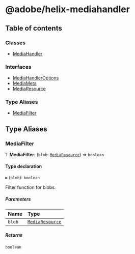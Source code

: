 # @adobe/helix-mediahandler

## Table of contents

### Classes

- [MediaHandler](classes/MediaHandler.md)

### Interfaces

- [MediaHandlerOptions](interfaces/MediaHandlerOptions.md)
- [MediaMeta](interfaces/MediaMeta.md)
- [MediaResource](interfaces/MediaResource.md)

### Type Aliases

- [MediaFilter](README.md#mediafilter)

## Type Aliases

### MediaFilter

Ƭ **MediaFilter**: (`blob`: [`MediaResource`](interfaces/MediaResource.md)) => `boolean`

#### Type declaration

▸ (`blob`): `boolean`

Filter function for blobs.

##### Parameters

| Name | Type |
| :------ | :------ |
| `blob` | [`MediaResource`](interfaces/MediaResource.md) |

##### Returns

`boolean`
